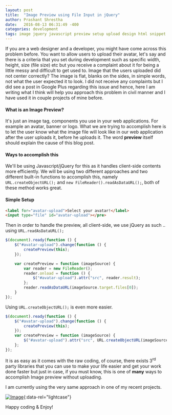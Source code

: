 ```yaml
---
layout: post
title:  "Image Preview using File Input in jQuery"
author: Prashant Shrestha
date:   2016-08-13 06:31:49 -400
categories: development
tags: image jquery javascript preview setup upload design html snippet source
---
```


If you are a web designer and a developer, you might have come across this problem before. You want to allow users to upload their avatar, let's say and there is a criteria that you set during development such as specific width, height, size (file size) etc but you receive a complaint about it for being a little messy and difficult to get used to. Image that the users uploaded did not center correctly? The image is flat, blanks on the sides, in simple words, not what the user expected it to look. I did not receive any complaints but I did see a post in Google Plus regarding this issue and hence, here I am writing what I think will help you approach this problem in civil manner and I have used it in couple projects of mine before.
<!--excerpt-->
#### What is an Image Preview?

It's just an image tag, components you use in your web applications. For example an avatar, banner or logo. What we are trying to accomplish here is to let the user know what the image file will look like in our web application after the user uploads it, before he uploads it. The word **preview** itself should explain the cause of this blog post.

#### Ways to accomplish this

We'll be using Javascript/jQuery for this as it handles client-side contents more efficiently. We will be using two different approaches and two different built-in functions to accomplish this, namely `URL.createObjectURL();` and `new FileReader().readAsDataURL();`, both of these method works great.

#### Simple Setup

```html
<label for="avatar-upload">Select your avatar!</label>
<input type="file" id="avatar-upload"></pre>
```

Then in order to handle the preview, all client-side, we use jQuery as such .. using `URL.readAsDataURL();`

```javascript
$(document).ready(function () {
    $("#avatar-upload").change(function () {
        createPreview(this);
    });

    var createPreview = function (imageSource) {
        var reader = new FileReader();
        reader.onload = function () {
            $("#avatar-upload").attr("src", reader.result);
        };
        reader.readAsDataURL(imageSource.target.files[0]);
    }
});
```

Using `URL.createObjectURL();` is even more easier.

```javascript
$(document).ready(function () {
    $("#avatar-upload").change(function () {
        createPreview(this);
    });
    var createPreview = function (imageSource) {
        $("#avatar-upload").attr("src", URL.createObjectURL(imageSource.target.files[0]));
    };
});
```

It is as easy as it comes with the raw coding, of course, there exists 3<sup>rd</sup> party libraries that you can use to make your life easier and get your work done faster but just in case, if you must know, this is one of **many** ways to accomplish Image preview without uploading.

I am currently using the very same approach in one of my recent projects.

[![Image](https://i.imgur.com/k2N1wEY.png)](https://i.imgur.com/k2N1wEY.png "Project Sample Page Preview"){:data-rel="lightcase"}

Happy coding & Enjoy!